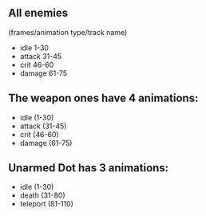 ## All enemies
(frames/animation type/track name)
- idle 1-30
- attack 31-45
- crit 46-60
- damage 61-75

## The weapon ones have 4 animations:
- idle (1-30)
- attack (31-45)
- crit (46-60)
- damage (61-75)

## Unarmed Dot has 3 animations:
- idle (1-30)
- death (31-80)
- teleport (81-110)
